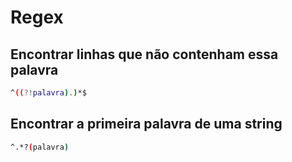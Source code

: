 # Regex

## Encontrar linhas que não contenham essa palavra
```bash
^((?!palavra).)*$
```

## Encontrar a primeira palavra de uma string
```bash
^.*?(palavra)
```
